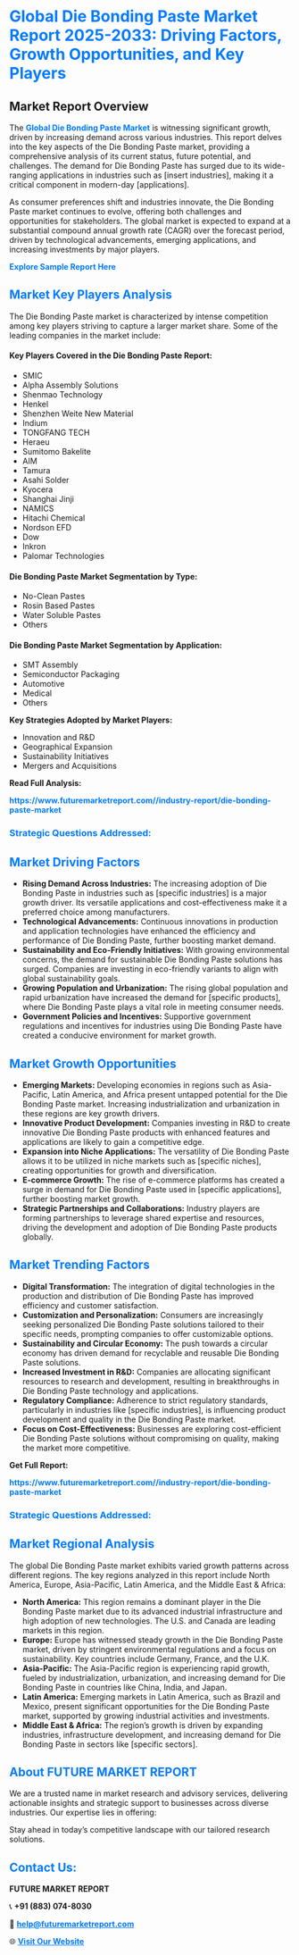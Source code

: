 <h1 style="color: #007BFF;">Global Die Bonding Paste Market Report 2025-2033: Driving Factors, Growth Opportunities, and Key Players</h1>

<section id="overview">
<h2>Market Report Overview</h2>
<p>The <a href="https://www.futuremarketreport.com//industry-report/die-bonding-paste-market" style="color: #007BFF; text-decoration: none;"><strong>Global Die Bonding Paste Market</strong></a> is witnessing significant growth, driven by increasing demand across various industries. This report delves into the key aspects of the Die Bonding Paste market, providing a comprehensive analysis of its current status, future potential, and challenges. The demand for Die Bonding Paste has surged due to its wide-ranging applications in industries such as [insert industries], making it a critical component in modern-day [applications].</p>
<p>As consumer preferences shift and industries innovate, the Die Bonding Paste market continues to evolve, offering both challenges and opportunities for stakeholders. The global market is expected to expand at a substantial compound annual growth rate (CAGR) over the forecast period, driven by technological advancements, emerging applications, and increasing investments by major players.</p>
</section>

<section id="overview">
<p><a href="https://www.futuremarketreport.com//request-sample/reportId=53387" style="color: #007BFF; text-decoration: none;"><strong>Explore Sample Report Here</strong></a></p>
</section>

<section id="key-players">
<h2 style="color: #007BFF;">Market Key Players Analysis</h2>
<p>The Die Bonding Paste market is characterized by intense competition among key players striving to capture a larger market share. Some of the leading companies in the market include:</p>
<h4>Key Players Covered in the Die Bonding Paste Report:</h4>
<ul><li>SMIC</li><li>Alpha Assembly Solutions</li><li>Shenmao Technology</li><li>Henkel</li><li>Shenzhen Weite New Material</li><li>Indium</li><li>TONGFANG TECH</li><li>Heraeu</li><li>Sumitomo Bakelite</li><li>AIM</li><li>Tamura</li><li>Asahi Solder</li><li>Kyocera</li><li>Shanghai Jinji</li><li>NAMICS</li><li>Hitachi Chemical</li><li>Nordson EFD</li><li>Dow</li><li>Inkron</li><li>Palomar Technologies</li></ul>
<h4>Die Bonding Paste Market Segmentation by Type:</h4>
<ul><li>No-Clean Pastes</li><li>Rosin Based Pastes</li><li>Water Soluble Pastes</li><li>Others</li></ul>

<h4>Die Bonding Paste Market Segmentation by Application:</h4>
<ul><li>SMT Assembly</li><li>Semiconductor Packaging</li><li>Automotive</li><li>Medical</li><li>Others</li></ul>
<p><strong>Key Strategies Adopted by Market Players:</strong></p>
<ul>
<li>Innovation and R&D</li>
<li>Geographical Expansion</li>
<li>Sustainability Initiatives</li>
<li>Mergers and Acquisitions</li>
</ul>
</section>

<section>
<p><strong>Read Full Analysis: </strong></p><a href="https://www.futuremarketreport.com//industry-report/die-bonding-paste-market" style="color: #007BFF; text-decoration: none;"><strong>https://www.futuremarketreport.com//industry-report/die-bonding-paste-market</strong></a>
<h3 style="color: #007BFF;">Strategic Questions Addressed:</h3>
</section>

<section id="driving-factors">
<h2 style="color: #007BFF;">Market Driving Factors</h2>
<ul>
<li><strong>Rising Demand Across Industries:</strong> The increasing adoption of Die Bonding Paste in industries such as [specific industries] is a major growth driver. Its versatile applications and cost-effectiveness make it a preferred choice among manufacturers.</li>
<li><strong>Technological Advancements:</strong> Continuous innovations in production and application technologies have enhanced the efficiency and performance of Die Bonding Paste, further boosting market demand.</li>
<li><strong>Sustainability and Eco-Friendly Initiatives:</strong> With growing environmental concerns, the demand for sustainable Die Bonding Paste solutions has surged. Companies are investing in eco-friendly variants to align with global sustainability goals.</li>
<li><strong>Growing Population and Urbanization:</strong> The rising global population and rapid urbanization have increased the demand for [specific products], where Die Bonding Paste plays a vital role in meeting consumer needs.</li>
<li><strong>Government Policies and Incentives:</strong> Supportive government regulations and incentives for industries using Die Bonding Paste have created a conducive environment for market growth.</li>
</ul>
</section>

<section id="growth-opportunities">
<h2 style="color: #007BFF;">Market Growth Opportunities</h2>
<ul>
<li><strong>Emerging Markets:</strong> Developing economies in regions such as Asia-Pacific, Latin America, and Africa present untapped potential for the Die Bonding Paste market. Increasing industrialization and urbanization in these regions are key growth drivers.</li>
<li><strong>Innovative Product Development:</strong> Companies investing in R&D to create innovative Die Bonding Paste products with enhanced features and applications are likely to gain a competitive edge.</li>
<li><strong>Expansion into Niche Applications:</strong> The versatility of Die Bonding Paste allows it to be utilized in niche markets such as [specific niches], creating opportunities for growth and diversification.</li>
<li><strong>E-commerce Growth:</strong> The rise of e-commerce platforms has created a surge in demand for Die Bonding Paste used in [specific applications], further boosting market growth.</li>
<li><strong>Strategic Partnerships and Collaborations:</strong> Industry players are forming partnerships to leverage shared expertise and resources, driving the development and adoption of Die Bonding Paste products globally.</li>
</ul>
</section>

<section id="trending-factors">
<h2 style="color: #007BFF;">Market Trending Factors</h2>
<ul>
<li><strong>Digital Transformation:</strong> The integration of digital technologies in the production and distribution of Die Bonding Paste has improved efficiency and customer satisfaction.</li>
<li><strong>Customization and Personalization:</strong> Consumers are increasingly seeking personalized Die Bonding Paste solutions tailored to their specific needs, prompting companies to offer customizable options.</li>
<li><strong>Sustainability and Circular Economy:</strong> The push towards a circular economy has driven demand for recyclable and reusable Die Bonding Paste solutions.</li>
<li><strong>Increased Investment in R&D:</strong> Companies are allocating significant resources to research and development, resulting in breakthroughs in Die Bonding Paste technology and applications.</li>
<li><strong>Regulatory Compliance:</strong> Adherence to strict regulatory standards, particularly in industries like [specific industries], is influencing product development and quality in the Die Bonding Paste market.</li>
<li><strong>Focus on Cost-Effectiveness:</strong> Businesses are exploring cost-efficient Die Bonding Paste solutions without compromising on quality, making the market more competitive.</li>
</ul>
</section>

<section>
<p><strong>Get Full Report: </strong></p><a href="https://www.futuremarketreport.com//industry-report/die-bonding-paste-market" style="color: #007BFF; text-decoration: none;"><strong>https://www.futuremarketreport.com//industry-report/die-bonding-paste-market</strong></a>
<h3 style="color: #007BFF;">Strategic Questions Addressed:</h3>
</section>


<section id="regional-analysis">
<h2 style="color: #007BFF;">Market Regional Analysis</h2>
<p>The global Die Bonding Paste market exhibits varied growth patterns across different regions. The key regions analyzed in this report include North America, Europe, Asia-Pacific, Latin America, and the Middle East & Africa:</p>
<ul>
<li><strong>North America:</strong> This region remains a dominant player in the Die Bonding Paste market due to its advanced industrial infrastructure and high adoption of new technologies. The U.S. and Canada are leading markets in this region.</li>
<li><strong>Europe:</strong> Europe has witnessed steady growth in the Die Bonding Paste market, driven by stringent environmental regulations and a focus on sustainability. Key countries include Germany, France, and the U.K.</li>
<li><strong>Asia-Pacific:</strong> The Asia-Pacific region is experiencing rapid growth, fueled by industrialization, urbanization, and increasing demand for Die Bonding Paste in countries like China, India, and Japan.</li>
<li><strong>Latin America:</strong> Emerging markets in Latin America, such as Brazil and Mexico, present significant opportunities for the Die Bonding Paste market, supported by growing industrial activities and investments.</li>
<li><strong>Middle East & Africa:</strong> The region’s growth is driven by expanding industries, infrastructure development, and increasing demand for Die Bonding Paste in sectors like [specific sectors].</li>
</ul>
</section>

<footer>
<h2 style="color: #007BFF;">About FUTURE MARKET REPORT</h2>
<p>We are a trusted name in market research and advisory services, delivering actionable insights and strategic support to businesses across diverse industries. Our expertise lies in offering:</p>

<p>Stay ahead in today’s competitive landscape with our tailored research solutions.</p>

<h2 style="color: #007BFF;">Contact Us:</h2>
<p><strong>FUTURE MARKET REPORT</strong></p>
<p>📞 <strong>+91 (883) 074-8030</strong></p>
<p>📧 <strong><a href="mailto:help@futuremarketreport.com" style="color: #007BFF;">help@futuremarketreport.com</a></strong></p>
<p>🌐 <strong><a href="https://www.futuremarketreport.com/" style="color: #007BFF;">Visit Our Website</a></strong></p>
</footer>